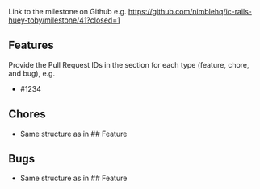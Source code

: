 Link to the milestone on Github e.g. https://github.com/nimblehq/ic-rails-huey-toby/milestone/41?closed=1

## Features
Provide the Pull Request IDs in the section for each type (feature, chore, and bug), e.g.
- #1234

## Chores
- Same structure as in  ## Feature

## Bugs
- Same structure as in  ## Feature
